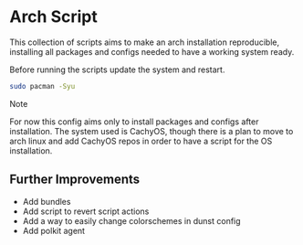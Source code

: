 # Arch Script

This collection of scripts aims to make an arch installation reproducible,
installing all packages and configs needed to have a working system ready.

Before running the scripts update the system and restart.
```sh
sudo pacman -Syu
```

> [!NOTE]
> For now this config aims only to install packages and configs after installation.
> The system used is CachyOS, though there is a plan to move to arch linux and add CachyOS repos
> in order to have a script for the OS installation.

## Further Improvements

- Add bundles
- Add script to revert script actions
- Add a way to easily change colorschemes in dunst config
- Add polkit agent
